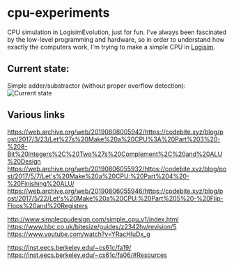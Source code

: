 # cpu-experiments
CPU simulation in LogisimEvolution, just for fun.
I've always been fascinated by the low-level programming and hardware, so in order to understand how exactly the computers work, I'm trying to make a simple CPU in [Logisim](https://github.com/reds-heig/logisim-evolution).

## Current state:
Simple adder/substractor (without proper overflow detection):
![Current state](https://user-images.githubusercontent.com/1060434/105494894-ce72a300-5cfe-11eb-98d3-8a20f84f04c5.png)

## Various links
https://web.archive.org/web/20190808005942/https://codebite.xyz/blog/post/2017/3/23/Let%27s%20Make%20a%20CPU%3A%20Part%203%20-%208-Bit%20Integers%2C%20Two%27s%20Complement%2C%20and%20ALU%20Design
https://web.archive.org/web/20190806055932/https://codebite.xyz/blog/post/2017/5/7/Let's%20Make%20a%20CPU:%20Part%204%20-%20Finishing%20ALU/
https://web.archive.org/web/20190806055946/https://codebite.xyz/blog/post/2017/5/22/Let's%20Make%20a%20CPU:%20Part%205%20-%20Flip-Flops%20and%20Registers

http://www.simplecpudesign.com/simple_cpu_v1/index.html
https://www.bbc.co.uk/bitesize/guides/z2342hv/revision/5
https://www.youtube.com/watch?v=YRacHluDx_g

https://inst.eecs.berkeley.edu/~cs61c/fa19/
https://inst.eecs.berkeley.edu/~cs61c/fa06/#Resources
